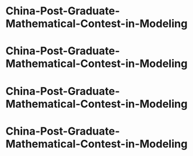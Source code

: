 # China-Post-Graduate-Mathematical-Contest-in-Modeling
# China-Post-Graduate-Mathematical-Contest-in-Modeling
# China-Post-Graduate-Mathematical-Contest-in-Modeling
# China-Post-Graduate-Mathematical-Contest-in-Modeling
